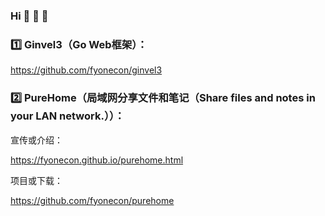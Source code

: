 ### Hi 👋 👋 👋 

### 1️⃣ Ginvel3（Go Web框架）：

https://github.com/fyonecon/ginvel3

### 2️⃣ PureHome（局域网分享文件和笔记（Share files and notes in your LAN network.））：

宣传或介绍：

https://fyonecon.github.io/purehome.html

项目或下载：

https://github.com/fyonecon/purehome


###

<!--
**fyonecon/fyonecon** is a ✨ _special_ ✨ repository because its `README.md` (this file) appears on your GitHub profile.

Here are some ideas to get you started:

- 🔭 I’m currently working on ...
- 🌱 I’m currently learning ...
- 👯 I’m looking to collaborate on ...
- 🤔 I’m looking for help with ...
- 💬 Ask me about ...
- 📫 How to reach me: ...
- 😄 Pronouns: ...
- ⚡ Fun fact: ...
-->
